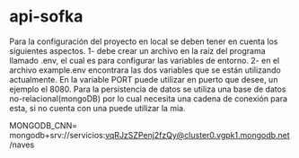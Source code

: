 # api-sofka
Para la configuración del proyecto en local se deben tener en cuenta los siguientes aspectos.
1- debe crear un archivo en la raíz del programa llamado .env, el cual es para configurar las variables de entorno.
2- en el archivo example.env encontrara las dos variables que se están utilizando actualmente. En la variable PORT puede utilizar en puerto que desee, un ejemplo el 8080.
Para la persistencia de datos se utiliza una base de datos no-relacional(mongoDB) por lo cual necesita una cadena de conexión para esta, si no cuenta con una puede utilizar la mia.

MONGODB_CNN= mongodb+srv://servicios:vqRJzSZPenj2fzQy@cluster0.vgpk1.mongodb.net/naves

